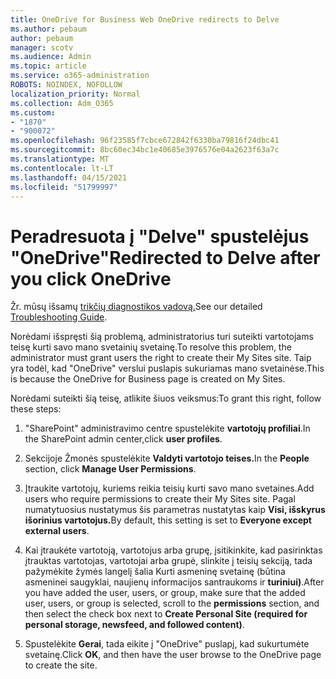 ```yaml
---
title: OneDrive for Business Web OneDrive redirects to Delve
ms.author: pebaum
author: pebaum
manager: scotv
ms.audience: Admin
ms.topic: article
ms.service: o365-administration
ROBOTS: NOINDEX, NOFOLLOW
localization_priority: Normal
ms.collection: Adm_O365
ms.custom:
- "1870"
- "900072"
ms.openlocfilehash: 96f23585f7cbce672842f6330ba79816f24dbc41
ms.sourcegitcommit: 8bc60ec34bc1e40685e3976576e04a2623f63a7c
ms.translationtype: MT
ms.contentlocale: lt-LT
ms.lasthandoff: 04/15/2021
ms.locfileid: "51799997"
---
```

# <a name="redirected-to-delve-after-you-click-onedrive"></a><span data-ttu-id="6fe99-102">Peradresuota į "Delve" spustelėjus "OneDrive"</span><span class="sxs-lookup"><span data-stu-id="6fe99-102">Redirected to Delve after you click OneDrive</span></span>

<span data-ttu-id="6fe99-103">Žr. mūsų išsamų [trikčių diagnostikos vadovą.](https://docs.microsoft.com/sharepoint/support/sites/troubleshooting-guide-for-sites-stopped-at-provisioning)</span><span class="sxs-lookup"><span data-stu-id="6fe99-103">See our detailed [Troubleshooting Guide](https://docs.microsoft.com/sharepoint/support/sites/troubleshooting-guide-for-sites-stopped-at-provisioning).</span></span>

<span data-ttu-id="6fe99-104">Norėdami išspręsti šią problemą, administratorius turi suteikti vartotojams teisę kurti savo mano svetainių svetainę.</span><span class="sxs-lookup"><span data-stu-id="6fe99-104">To resolve this problem, the administrator must grant users the right to create their My Sites site.</span></span> <span data-ttu-id="6fe99-105">Taip yra todėl, kad "OneDrive" verslui puslapis sukuriamas mano svetainėse.</span><span class="sxs-lookup"><span data-stu-id="6fe99-105">This is because the OneDrive for Business page is created on My Sites.</span></span>

<span data-ttu-id="6fe99-106">Norėdami suteikti šią teisę, atlikite šiuos veiksmus:</span><span class="sxs-lookup"><span data-stu-id="6fe99-106">To grant this right, follow these steps:</span></span>

1. <span data-ttu-id="6fe99-107">"SharePoint" administravimo centre spustelėkite **vartotojų profiliai**.</span><span class="sxs-lookup"><span data-stu-id="6fe99-107">In the SharePoint admin center,click **user profiles**.</span></span>

2. <span data-ttu-id="6fe99-108">Sekcijoje  Žmonės spustelėkite **Valdyti vartotojo teises.**</span><span class="sxs-lookup"><span data-stu-id="6fe99-108">In the **People** section, click **Manage User Permissions**.</span></span>

3. <span data-ttu-id="6fe99-109">Įtraukite vartotojų, kuriems reikia teisių kurti savo mano svetaines.</span><span class="sxs-lookup"><span data-stu-id="6fe99-109">Add users who require permissions to create their My Sites site.</span></span> <span data-ttu-id="6fe99-110">Pagal numatytuosius nustatymus šis parametras nustatytas kaip **Visi, išskyrus išorinius vartotojus.**</span><span class="sxs-lookup"><span data-stu-id="6fe99-110">By default, this setting is set to **Everyone except external users**.</span></span>

4. <span data-ttu-id="6fe99-111">Kai įtraukėte vartotoją, vartotojus arba grupę, įsitikinkite, kad pasirinktas įtrauktas vartotojas,  vartotojai arba grupė, slinkite į teisių sekciją, tada pažymėkite žymės langelį šalia Kurti asmeninę svetainę (būtina asmeninei saugyklai, naujienų informacijos santraukoms ir **turiniui)**.</span><span class="sxs-lookup"><span data-stu-id="6fe99-111">After you have added the user, users, or group, make sure that the added user, users, or group is selected, scroll to the **permissions** section, and then select the check box next to **Create Personal Site (required for personal storage, newsfeed, and followed content)**.</span></span>

5. <span data-ttu-id="6fe99-112">Spustelėkite **Gerai**, tada eikite į "OneDrive" puslapį, kad sukurtumėte svetainę.</span><span class="sxs-lookup"><span data-stu-id="6fe99-112">Click **OK**, and then have the user browse to the OneDrive page to create the site.</span></span>
